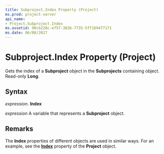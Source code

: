 ```yaml
---
title: Subproject.Index Property (Project)
ms.prod: project-server
api_name:
- Project.Subproject.Index
ms.assetid: 90cb228c-e757-3826-7735-5ff169477171
ms.date: 06/08/2017
---
```



# Subproject.Index Property (Project)

Gets the index of a **Subproject** object in the **Subprojects** containing object. Read-only **Long**.


## Syntax

 _expression_. **Index**

 _expression_ A variable that represents a **Subproject** object.


## Remarks

The **Index** properties of different objects are used in similar ways. For an example, see the **[Index](project-index-property-project.md)** property of the **Project** object.



